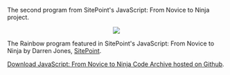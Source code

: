 The second program from SitePoint's JavaScript: From Novice to Ninja project.

<center><img src="http://img.photobucket.com/albums/v204/Angelfirenze/SitePoint%20Projects/sitepoint-logo-new_zpsxgh62ffp.png"></center>

The Rainbow program featured in SitePoint's JavaScript: From Novice to Ninja by Darren Jones, <a href="https://www.sitepoint.com/premium/books/javascript-novice-to-ninja" target="_blank">SitePoint</a>.

<a href="https://github.com/spbooks/jsninja1" target="_blank">Download JavaScript: From Novice to Ninja Code Archive hosted on Github</a>.
